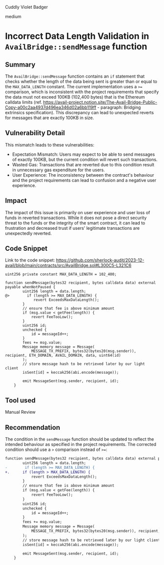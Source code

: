 Cuddly Violet Badger

medium

# Incorrect Data Length Validation in ```AvailBridge::sendMessage``` function

## Summary
The ```AvailBridge::sendMessage``` function contains an ```if``` statement that checks whether the length of the data being sent is greater than or equal to the ```MAX_DATA_LENGTH``` constant. The current implementation uses a ```>=``` comparison, which is inconsistent with the project requirements that specify the data must not exceed 100KB (102,400 bytes) that is the Ethereum calldata limits (ref. https://avail-project.notion.site/The-Avail-Bridge-Public-Copy-a00c2aa4937d496ea346d02a6bb119ff - paragraph: Bridging extrinsics specification). This discrepancy can lead to unexpected reverts for messages that are exactly 100KB in size.

## Vulnerability Detail
This mismatch leads to these vulnerabilities:
- Expectation Mismatch: Users may expect to be able to send messages of exactly 100KB, but the current condition will revert such transactions.
- Wasted Gas: Transactions that are reverted due to this condition result in unnecessary gas expenditure for the users.
- User Experience: The inconsistency between the contract's behaviour and the project requirements can lead to confusion and a negative user experience.

## Impact
The impact of this issue is primarily on user experience and user loss of funds in reverted transactions. While it does not pose a direct security threat to the funds or the integrity of the smart contract, it can lead to frustration and decreased trust if users' legitimate transactions are unexpectedly reverted.

## Code Snippet
Link to the code snippet: https://github.com/sherlock-audit/2023-12-avail/blob/main/contracts/src/AvailBridge.sol#L300C5-L321C6
```solidity
uint256 private constant MAX_DATA_LENGTH = 102_400;

function sendMessage(bytes32 recipient, bytes calldata data) external payable whenNotPaused {
        uint256 length = data.length;
@>        if (length >= MAX_DATA_LENGTH) {
             revert ExceedsMaxDataLength();
        }
        // ensure that fee is above minimum amount
        if (msg.value < getFee(length)) {
            revert FeeTooLow();
        }
        uint256 id;
        unchecked {
            id = messageId++;
        }
        fees += msg.value;
        Message memory message = Message(
            MESSAGE_TX_PREFIX, bytes32(bytes20(msg.sender)), recipient, ETH_DOMAIN, AVAIL_DOMAIN, data, uint64(id)
        );
        // store message hash to be retrieved later by our light client
        isSent[id] = keccak256(abi.encode(message));

        emit MessageSent(msg.sender, recipient, id);
    }

```

## Tool used

Manual Review

## Recommendation
The condition in the ```sendMessage``` function should be updated to reflect the intended behaviour as specified in the project requirements. The corrected condition should use a ```>``` comparison instead of ```>=```:

```diff
function sendMessage(bytes32 recipient, bytes calldata data) external payable whenNotPaused {
        uint256 length = data.length;
-        if (length >= MAX_DATA_LENGTH) {
+.      if (length > MAX_DATA_LENGTH) {
            revert ExceedsMaxDataLength();
        }
        // ensure that fee is above minimum amount
        if (msg.value < getFee(length)) {
            revert FeeTooLow();
        }
        uint256 id;
        unchecked {
            id = messageId++;
        }
        fees += msg.value;
        Message memory message = Message(
            MESSAGE_TX_PREFIX, bytes32(bytes20(msg.sender)), recipient, ETH_DOMAIN, AVAIL_DOMAIN, data, uint64(id)
        );
        // store message hash to be retrieved later by our light client
        isSent[id] = keccak256(abi.encode(message));

        emit MessageSent(msg.sender, recipient, id);
    }

```
